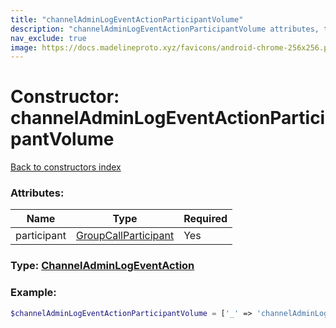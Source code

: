 ```yaml
---
title: "channelAdminLogEventActionParticipantVolume"
description: "channelAdminLogEventActionParticipantVolume attributes, type and example"
nav_exclude: true
image: https://docs.madelineproto.xyz/favicons/android-chrome-256x256.png
---
```

# Constructor: channelAdminLogEventActionParticipantVolume  
[Back to constructors index](/API_docs/constructors/index.md)



### Attributes:

| Name     |    Type       | Required |
|----------|---------------|----------|
|participant|[GroupCallParticipant](/API_docs/types/GroupCallParticipant.md) | Yes|



### Type: [ChannelAdminLogEventAction](/API_docs/types/ChannelAdminLogEventAction.md)


### Example:

```php
$channelAdminLogEventActionParticipantVolume = ['_' => 'channelAdminLogEventActionParticipantVolume', 'participant' => GroupCallParticipant];
```  
